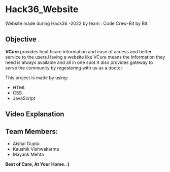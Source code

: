 # Hack36_Website
Website made during Hack36 -2022 by team : Code Crew-Bit by Bit.

Objective
-------------------------------------------------------------------------------------------------------------------------------------------------------------------------------

**VCure** provides healthcare information and ease of access and better service to the users.Having a website like VCure means the information they need is always available and all in one spot.It also provides gateway to serve the community by regestering with us as a doctor.

This project is made by using:

* HTML
* CSS
* JavaScript

Video Explanation
---------------------------------------------------------------------------------------------------------------------------------------------------------------------------


Team Members:
-----------------------------------------------------------------------------------------------------------------------------------------------------------------------

* Aishal Gupta
* Kaushik Vishwakarma
* Mayank Mehta

**Best of Care, At Your Home. :)**
